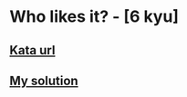 # Who likes it? - [6 kyu]

## [Kata url](https://www.codewars.com/kata/5266876b8f4bf2da9b000362)
## [My solution](./index.js)

